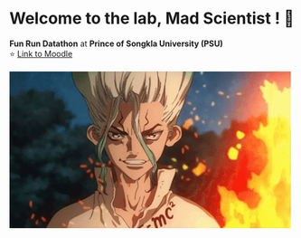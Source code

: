 # Welcome to the lab, Mad Scientist ! :test_tube:

**Fun Run Datathon** at **Prince of Songkla University (PSU)**<br>
:star: [Link to Moodle](https://moodle.dida.psu.ac.th)<br>
<br>![Senku GIF](/assets/images/senku.gif)<br>
